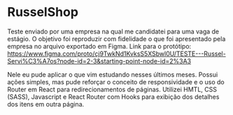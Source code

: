 # RusselShop

Teste enviado por uma empresa na qual me candidatei para uma vaga de estágio. O objetivo foi reproduzir com fidelidade o que foi apresentado pela empresa no arquivo exportado em Figma. Link para o protótipo: https://www.figma.com/proto/cj9TwkNd1KvksS5XSbwl0U/TESTE---Russel-Servi%C3%A7os?node-id=2-3&starting-point-node-id=2%3A3

Nele eu pude aplicar o que vim estudando nesses últimos meses. Possui ações simples, mas pude reforçar o conceito de responsividade e o uso do Router em React para redirecionamentos de páginas. Utilizei HMTL, CSS (SASS), Javascript e React Router com Hooks para exibição dos detalhes dos itens em outra página.
